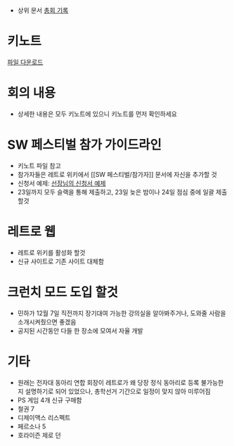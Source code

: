 <!-- TITLE: 2017 년 11 월 20 일 -->
<!-- SUBTITLE: A quick summary of 2017 년 11 월 20 일 -->

 * 상위 문서 [총회 기록](/총회-기록)

# 키노트
[파일 다운로드](https://www.dropbox.com/s/82uy6aaarzd6snu/%EB%A0%88%ED%8A%B8%EB%A1%9C%20%ED%9A%8C%EC%9D%98%2011%EC%9B%94%2020%EC%9D%BC.pdf?dl=0)

# 회의 내용
 * 상세한 내용은 모두 키노트에 있으니 키노트를 먼저 확인하세요

# SW 페스티벌 참가 가이드라인
 * 키노트 파일 참고
 * 참가자들은 레트로 위키에서 [[SW 페스티벌/참가자]] 문서에 자신을 추가할 것
 * 신청서 예제: [선장님의 신청서 예제](https://www.dropbox.com/s/knlngk4vxdarz0z/%EC%B0%B8%EA%B0%80%20%EC%8B%A0%EC%B2%AD%EC%84%9C%20%EC%A0%9C%EB%AF%BC.pdf?dl=0)
 * 23일까지 모두 슬랙을 통해 제출하고, 23일 늦은 밤이나 24일 점심 중에 일괄 제출 할것


# 레트로 웹
 * 레트로 위키를 활성화 할것
 * 신규 사이트로 기존 사이트 대체함


# 크런치 모드 도입 할것
 * 민하가 12월 7일 직전까지 장기대여 가능한 강의실을 알아봐주거나, 도와줄 사람을 소개시켜줬으면 좋겠음
 * 공지된 시간동안 다들 한 장소에 모여서 자율 개발

# 기타
 * 원래는 전자대 동아리 연합 회장이 레트로가 왜 당장 정식 동아리로 등록 불가능한 지 설명하기로 되어 있었으나, 총학선거 기간으로 일정이 맞지 않아 미루어짐
 * PS 게임 4개 신규 구매함
  * 철권 7
  * 디제이맥스 리스펙트
  * 페르소나 5
  * 호라이즌 제로 던